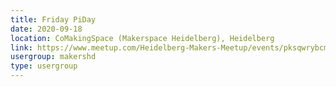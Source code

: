 ```yaml
---
title: Friday PiDay
date: 2020-09-18
location: CoMakingSpace (Makerspace Heidelberg), Heidelberg
link: https://www.meetup.com/Heidelberg-Makers-Meetup/events/pksqwrybcmbxb/
usergroup: makershd
type: usergroup
---
```

